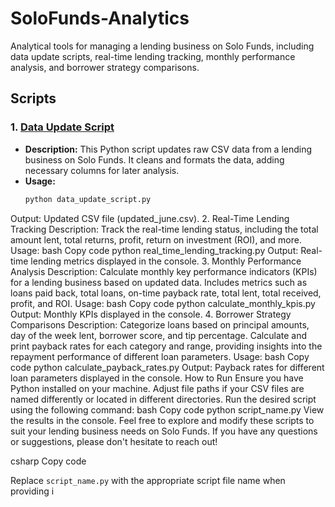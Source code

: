# SoloFunds-Analytics
Analytical tools for managing a lending business on Solo Funds, including data update scripts, real-time lending tracking, monthly performance analysis, and borrower strategy comparisons.

## Scripts

### 1. [Data Update Script](data_update_script.py)
- **Description:** This Python script updates raw CSV data from a lending business on Solo Funds. It cleans and formats the data, adding necessary columns for later analysis.
- **Usage:**
  ```bash
  python data_update_script.py
Output: Updated CSV file (updated_june.csv).
2. Real-Time Lending Tracking
Description: Track the real-time lending status, including the total amount lent, total returns, profit, return on investment (ROI), and more.
Usage:
bash
Copy code
python real_time_lending_tracking.py
Output: Real-time lending metrics displayed in the console.
3. Monthly Performance Analysis
Description: Calculate monthly key performance indicators (KPIs) for a lending business based on updated data. Includes metrics such as loans paid back, total loans, on-time payback rate, total lent, total received, profit, and ROI.
Usage:
bash
Copy code
python calculate_monthly_kpis.py
Output: Monthly KPIs displayed in the console.
4. Borrower Strategy Comparisons
Description: Categorize loans based on principal amounts, day of the week lent, borrower score, and tip percentage. Calculate and print payback rates for each category and range, providing insights into the repayment performance of different loan parameters.
Usage:
bash
Copy code
python calculate_payback_rates.py
Output: Payback rates for different loan parameters displayed in the console.
How to Run
Ensure you have Python installed on your machine.
Adjust file paths if your CSV files are named differently or located in different directories.
Run the desired script using the following command:
bash
Copy code
python script_name.py
View the results in the console.
Feel free to explore and modify these scripts to suit your lending business needs on Solo Funds. If you have any questions or suggestions, please don't hesitate to reach out!

csharp
Copy code

Replace `script_name.py` with the appropriate script file name when providing i
